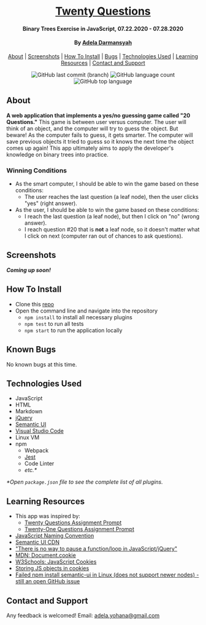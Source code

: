 <div align=center>

# [Twenty Questions](https://github.com/ayohana/twenty-questions.git)

#### Binary Trees Exercise in JavaScript, 07.22.2020 - 07.28.2020

#### By [**Adela Darmansyah**](https://github.com/ayohana/)

[About](#About) | [Screenshots](#Screenshots) | [How To Install](#How-To-Install) | [Bugs](#Known-Bugs) | [Technologies Used](#Technologies-Used) | [Learning Resources](#Learning-Resources)  | [Contact and Support](#Contact-and-Support)

![GitHub last commit (branch)](https://img.shields.io/github/last-commit/ayohana/twenty-questions/master?color=%23DE98B2&style=for-the-badge) ![GitHub language count](https://img.shields.io/github/languages/count/ayohana/twenty-questions?color=%23DE98B2&style=for-the-badge) ![GitHub top language](https://img.shields.io/github/languages/top/ayohana/twenty-questions?color=%23DE98B2&style=for-the-badge)

</div>

## About

**A web application that implements a yes/no guessing game called "20 Questions."** This game is between user versus computer. The user will think of an object, and the computer will try to guess the object. But beware! As the computer fails to guess, it gets smarter. The computer will save previous objects it tried to guess so it knows the next time the object comes up again! This app ultimately aims to apply the developer's knowledge on binary trees into practice.

### Winning Conditions

* As the smart computer, I should be able to win the game based on these conditions:
    * The user reaches the last question (a leaf node), then the user clicks "yes" (right answer).
* As the user, I should be able to win the game based on these conditions:
    * I reach the last question (a leaf node), but then I click on "no" (wrong answer).
    * I reach question #20 that is **not** a leaf node, so it doesn't matter what I click on next (computer ran out of chances to ask questions).

## Screenshots

**_Coming up soon!_**

## How To Install

* Clone this [repo](https://github.com/ayohana/twenty-questions.git)
* Open the command line and navigate into the repository
    * `npm install` to install all necessary plugins
    * `npm test` to run all tests
    * `npm start` to run the application locally

## Known Bugs

No known bugs at this time.

## Technologies Used

* JavaScript
* HTML
* Markdown
* [jQuery](https://jquery.com/)
* [Semantic UI](https://semantic-ui.com/)
* [Visual Studio Code](https://code.visualstudio.com/)
* Linux VM
* npm
    * Webpack
    * [Jest](https://jestjs.io/docs/en/api)
    * Code Linter
    * _etc.*_

_*Open `package.json` file to see the complete list of all plugins._

## Learning Resources

* This app was inspired by:
    * [Twenty Questions Assignment Prompt](https://web.stanford.edu/class/archive/cs/cs106x/cs106x.1174/assn/twentyQuestions.html)
    * [Twenty-One Questions Assignment Prompt](https://web.stanford.edu/class/archive/cs/cs106x/cs106x.1174/assn/twentyOneQuestions.html)
* [JavaScript Naming Convention](https://www.robinwieruch.de/javascript-naming-conventions)
* [Semantic UI CDN](https://stackoverflow.com/questions/30281258/how-to-use-semantic-ui-cdn)
* ["There is no way to pause a function/loop in JavaScript/jQuery"](https://stackoverflow.com/questions/23754587/wait-for-click-in-loop)
* [MDN: Document.cookie](https://developer.mozilla.org/en-US/docs/Web/API/document/cookie)
* [W3Schools: JavaScript Cookies](https://www.w3schools.com/js/js_cookies.asp)
* [Storing JS objects in cookies](https://www.tutorialspoint.com/How-can-I-store-JavaScript-objects-in-cookies#:~:text=To%20store%20JavaScript%20objects%20in,value%20to%20a%20JSON%20string.)
* [Failed npm install semantic-ui in Linux (does not support newer nodes) - still an open GitHub issue](https://github.com/Semantic-Org/Semantic-UI/issues/6920)

## Contact and Support

Any feedback is welcomed! Email: [adela.yohana@gmail.com](mailto:adela.yohana@gmail.com)